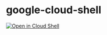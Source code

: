 # google-cloud-shell

[![Open in Cloud Shell](https://gstatic.com/cloudssh/images/open-btn.png)](https://console.cloud.google.com/cloudshell/open?git_repo=https://github.com/msuarez-beedemo-dev-org/google-cloud-shell.git&tutorial=tutorial.md)

